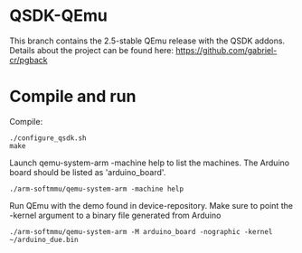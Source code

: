# QSDK-QEmu
This branch contains the 2.5-stable QEmu release with the QSDK addons.
Details about the project can be found here: https://github.com/gabriel-cr/pgback

# Compile and run
Compile:

```
./configure_qsdk.sh
make
```

Launch qemu-system-arm -machine help to list the machines. The Arduino board should be listed as 'arduino_board'.

 ```./arm-softmmu/qemu-system-arm -machine help```
 
Run QEmu with the demo found in device-repository. Make sure to point the -kernel argument to a binary file generated from Arduino

 ```./arm-softmmu/qemu-system-arm -M arduino_board -nographic -kernel ~/arduino_due.bin```

